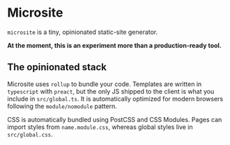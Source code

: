 # Microsite

`microsite` is a tiny, opinionated static-site generator. 

**At the moment, this is an experiment more than a production-ready tool.**

## The opinionated stack

Microsite uses `rollup` to bundle your code. Templates are written in `typescript` with `preact`, but the only JS shipped to the client is what you include in `src/global.ts`. It is automatically optimized for modern browsers following the `module/nomodule` pattern.

CSS is automatically bundled using PostCSS and CSS Modules. Pages can import styles from `name.module.css`, whereas global styles live in `src/global.css`. 
